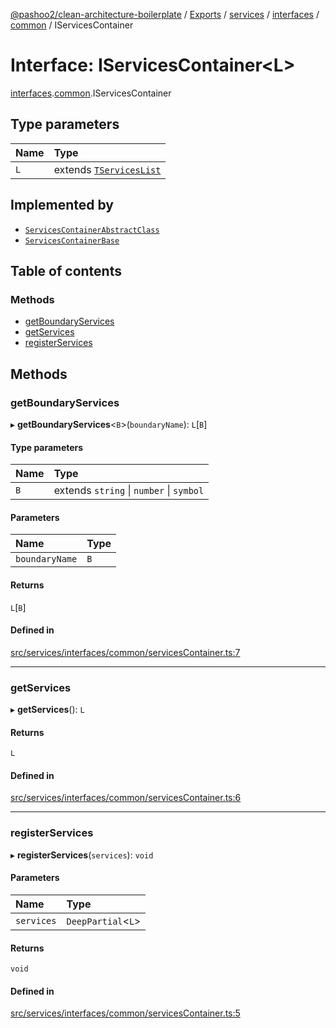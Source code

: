 [@pashoo2/clean-architecture-boilerplate](../README.md) / [Exports](../modules.md) / [services](../modules/services.md) / [interfaces](../modules/services.interfaces.md) / [common](../modules/services.interfaces.common.md) / IServicesContainer

# Interface: IServicesContainer<L\>

[interfaces](../modules/services.interfaces.md).[common](../modules/services.interfaces.common.md).IServicesContainer

## Type parameters

| Name | Type |
| :------ | :------ |
| `L` | extends [`TServicesList`](../modules/services.interfaces.common.md#tserviceslist) |

## Implemented by

- [`ServicesContainerAbstractClass`](../classes/services.interfaces.common.servicescontainerabstractclass.md)
- [`ServicesContainerBase`](../classes/services.classes.servicescontainerbase.md)

## Table of contents

### Methods

- [getBoundaryServices](services.interfaces.common.iservicescontainer.md#getboundaryservices)
- [getServices](services.interfaces.common.iservicescontainer.md#getservices)
- [registerServices](services.interfaces.common.iservicescontainer.md#registerservices)

## Methods

### getBoundaryServices

▸ **getBoundaryServices**<`B`\>(`boundaryName`): `L`[`B`]

#### Type parameters

| Name | Type |
| :------ | :------ |
| `B` | extends `string` \| `number` \| `symbol` |

#### Parameters

| Name | Type |
| :------ | :------ |
| `boundaryName` | `B` |

#### Returns

`L`[`B`]

#### Defined in

[src/services/interfaces/common/servicesContainer.ts:7](https://github.com/pashoo2/clean-architecture-boilerplate/blob/914ff8c/src/services/interfaces/common/servicesContainer.ts#L7)

___

### getServices

▸ **getServices**(): `L`

#### Returns

`L`

#### Defined in

[src/services/interfaces/common/servicesContainer.ts:6](https://github.com/pashoo2/clean-architecture-boilerplate/blob/914ff8c/src/services/interfaces/common/servicesContainer.ts#L6)

___

### registerServices

▸ **registerServices**(`services`): `void`

#### Parameters

| Name | Type |
| :------ | :------ |
| `services` | `DeepPartial`<`L`\> |

#### Returns

`void`

#### Defined in

[src/services/interfaces/common/servicesContainer.ts:5](https://github.com/pashoo2/clean-architecture-boilerplate/blob/914ff8c/src/services/interfaces/common/servicesContainer.ts#L5)
